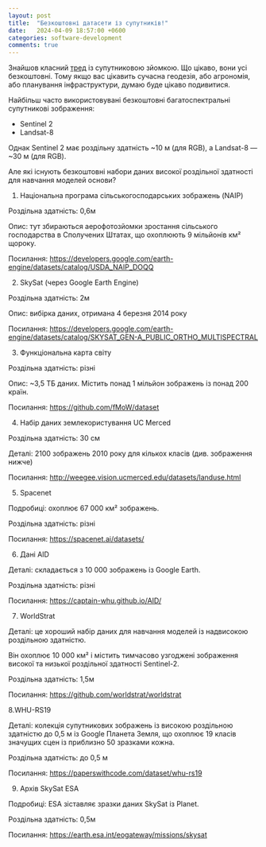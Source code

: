 ```yaml
---
layout: post
title:  "Безкоштовні датасети із супутників!"
date:   2024-04-09 18:57:00 +0600
categories: software-development
comments: true
---
```


Знайшов класний [тред](https://twitter.com/yohaniddawela/status/1777300378087731378) із супутниковою зйомкою.
Що цікаво, вони усі безкоштовні. Тому якщо вас цікавить сучасна геодезія, або агрономія, або планування інфраструктури, думаю буде цікаво подивитися.

Найбільш часто використовувані безкоштовні багатоспектральні супутникові зображення:

- Sentinel 2
- Landsat-8

Однак Sentinel 2 має роздільну здатність ~10 м (для RGB), а Landsat-8 — ~30 м (для RGB).

Але які існують безкоштовні набори даних високої роздільної здатності для навчання моделей основи?

1. Національна програма сільськогосподарських зображень (NAIP)

Роздільна здатність: 0,6м

Опис: тут збираються аерофотозйомки зростання сільського господарства в Сполучених Штатах, що охоплюють 9 мільйонів км² щороку.

Посилання: https://developers.google.com/earth-engine/datasets/catalog/USDA_NAIP_DOQQ


2. SkySat (через Google Earth Engine)

Роздільна здатність: 2м

Опис: вибірка даних, отримана 4 березня 2014 року

Посилання: https://developers.google.com/earth-engine/datasets/catalog/SKYSAT_GEN-A_PUBLIC_ORTHO_MULTISPECTRAL

3. Функціональна карта світу

Роздільна здатність: різні

Опис: ~3,5 ТБ даних. Містить понад 1 мільйон зображень із понад 200 країн.	

Посилання: https://github.com/fMoW/dataset

4. Набір даних землекористування UC Merced

Роздільна здатність: 30 см

Деталі: 2100 зображень 2010 року для кількох класів (див. зображення нижче)

Посилання: http://weegee.vision.ucmerced.edu/datasets/landuse.html

5. Spacenet

Подробиці: охоплює 67 000 км² зображень.

Роздільна здатність: різні

Посилання: https://spacenet.ai/datasets/

6. Дані AID

Деталі: складається з 10 000 зображень із Google Earth.

Роздільна здатність: різні

Посилання: https://captain-whu.github.io/AID/

7. WorldStrat

Деталі: це хороший набір даних для навчання моделей із надвисокою роздільною здатністю.

Він охоплює 10 000 км² і містить тимчасово узгоджені зображення високої та низької роздільної здатності Sentinel-2.

Роздільна здатність: 1,5м

Посилання: https://github.com/worldstrat/worldstrat

8.WHU-RS19

Деталі: колекція супутникових зображень із високою роздільною здатністю до 0,5 м із Google Планета Земля, що охоплює 19 класів значущих сцен із приблизно 50 зразками кожна.

Роздільна здатність: до 0,5 м

Посилання: https://paperswithcode.com/dataset/whu-rs19

9. Архів SkySat ESA

Подробиці: ESA зіставляє зразки даних SkySat із Planet.

Роздільна здатність: 0,5м

Посилання: https://earth.esa.int/eogateway/missions/skysat
